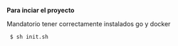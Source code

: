 **Para inciar el proyecto**

Mandatorio tener correctamente instalados go y docker

<code> $ sh init.sh </code>